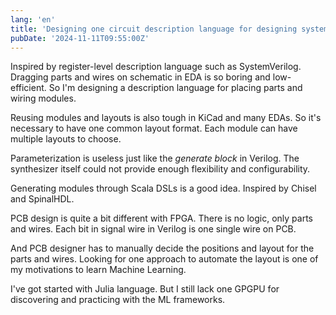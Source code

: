```yaml
---
lang: 'en'
title: 'Designing one circuit description language for designing systems on PCB.'
pubDate: '2024-11-11T09:55:00Z'
---
```


Inspired by register-level description language such as SystemVerilog.
Dragging parts and wires on schematic in EDA is so boring and low-efficient.
So I'm designing a description language for placing parts and wiring modules.

Reusing modules and layouts is also tough in KiCad and many EDAs.
So it's necessary to have one common layout format.
Each module can have multiple layouts to choose.

Parameterization is useless just like the *generate block* in Verilog.
The synthesizer itself could not provide enough flexibility and configurability.

Generating modules through Scala DSLs is a good idea.
Inspired by Chisel and SpinalHDL.

PCB design is quite a bit different with FPGA.
There is no logic, only parts and wires.
Each bit in signal wire in Verilog is one single wire on PCB.

And PCB designer has to manually decide the positions and layout for the parts and wires.
Looking for one approach to automate the layout is one of my motivations to learn Machine Learning.

I've got started with Julia language. But I still lack one GPGPU for discovering and practicing with the ML frameworks.
